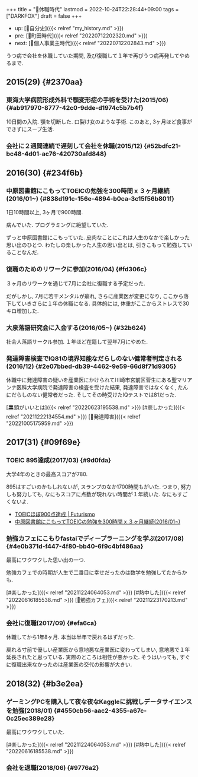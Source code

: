 +++
title = "🦊休職時代"
lastmod = 2022-10-24T22:28:44+09:00
tags = ["DARKFOX"]
draft = false
+++

-   up: [🦊自分史]({{< relref "my_history.md" >}})
-   pre: [🦊町田時代]({{< relref "20220712202320.md" >}})
-   next: [🦊個人事業主時代]({{< relref "20220712202843.md" >}})

うつ病で会社を休職していた期間, 及び復職して１年で再びうつ病再発してやめるまで.


## 2015(29) {#2370aa}


### 東海大学病院形成外科で顎変形症の手術を受けた(2015/06) {#ab917970-8777-42c0-9dde-d1974c5b7b4f}

10日間の入院. 顎を切断した. 口裂け女のような手術. このあと, 3ヶ月ほど食事ができずにスープ生活.


### 会社に２週間連続で遅刻して会社を休職(2015/12) {#52bdfc21-bc48-4d01-ac76-420730afd848}


## 2016(30) {#234f6b}


### 中原図書館にこもってTOEICの勉強を300時間 x ３ヶ月継続(2016/01~) {#838d191c-156e-4894-b0ca-3c15f56b801f}

1日10時間以上, 3ヶ月で900時間.

病んでいた. プログラミングに絶望していた.

ずっと中原図書館にこもっていた. 皮肉なことにこれは人生のなかで楽しかった思い出のひとつ. わたしの楽しかった人生の思い出とは, 引きこもって勉強していることなんだ.


### 復職のためのリワークに参加(2016/04) {#fd306c}

３ヶ月のリワークを通じて7月に会社に復職する予定だった.

だがしかし, 7月に若干メンタルが崩れ, さらに産業医が変更になり, ここから落下していきさらに１年の休職になる. 具体的には, 体重がここからストレスで30キロ増加した.


### 大泉落語研究会に入会する(2016/05~) {#32b624}

社会人落語サークル参加. １年ほど在籍して翌年7月にやめた.


### 発達障害検査でIQ81の境界知能なだらしのない健常者判定される(2016/12) {#2e07bbed-db39-4462-9e59-66d8f71d9305}

休職中に発達障害の疑いを産業医にかけられて川崎市宮前区菅生にある聖マリアンナ医科大学病院で発達障害の検査を受けた結果, 発達障害ではなくなく, たんにだらしのない健常者だった. そしてその時受けたIQテストでは81だった.

[🏛頭がいいとは]({{< relref "20220623195538.md" >}}) [#悲しかった]({{< relref "20211222134554.md" >}}) [📝発達障害]({{< relref "20221005175959.md" >}})


## 2017(31) {#09f69e}


### TOEIC 895達成(2017/03) {#9d0fda}

大学4年のときの最高スコアが780.

895はすごいのかもしれないが, スランプのなか1700時間もがいた. つまり, 努力しも努力しても, なにもスコアに点数が現れない時間が１年続いた. なにもすごくないよ.

-   [TOEICほぼ900点達成 | Futurismo](https://futurismo.biz/archives/6317/)
-   [中原図書館にこもってTOEICの勉強を300時間 x ３ヶ月継続(2016/01~)](#838d191c-156e-4894-b0ca-3c15f56b801f)


### 勉強カフェにこもりfastaiでディープラーニングを学ぶ(2017/08) {#4e0b371d-f447-4f80-bb40-6f9c4bf486aa}

最高にワクワクした思い出の一つ.

勉強カフェでの時期が人生で二番目に幸せだったのは数学を勉強してたからかも.

[#楽しかった]({{< relref "20211224064053.md" >}}) [#熱中した]({{< relref "20220616185538.md" >}}) [🔖勉強カフェ]({{< relref "20211223170213.md" >}})


### 会社に復職(2017/09) {#efa6ca}

休職してから1年8ヶ月. 本当は半年で戻れるはずだった.

戻れる寸前で優しい産業医から意地悪な産業医に変わってしまい, 意地悪で１年延長されたと思っている. 実際のところは相性が悪かった. そうはいっても, すぐに復職出来なかったのは産業医の交代の影響が大きい.


## 2018(32) {#b3e2ea}


### ゲーミングPCを購入して夜な夜なKaggleに挑戦しデータサイエンスを勉強(2018/01) {#4550cb56-aac2-4355-a67c-0c25ec389e28}

最高にワクワクしていた.

[#楽しかった]({{< relref "20211224064053.md" >}}) [#熱中した]({{< relref "20220616185538.md" >}})


### 会社を退職(2018/06) {#9776a2}
